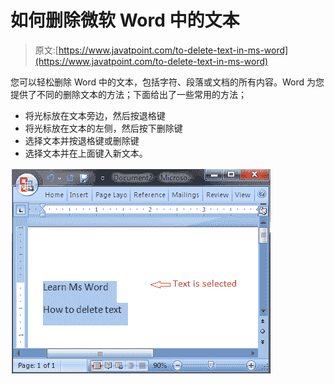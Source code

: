 # 如何删除微软 Word 中的文本

> 原文:[https://www.javatpoint.com/to-delete-text-in-ms-word](https://www.javatpoint.com/to-delete-text-in-ms-word)

您可以轻松删除 Word 中的文本，包括字符、段落或文档的所有内容。Word 为您提供了不同的删除文本的方法；下面给出了一些常用的方法；

*   将光标放在文本旁边，然后按退格键
*   将光标放在文本的左侧，然后按下删除键
*   选择文本并按退格键或删除键
*   选择文本并在上面键入新文本。

![MS Word How to delete text in ms word 1](img/4bed7803fed088e25d8bd5c7ec610570.png)